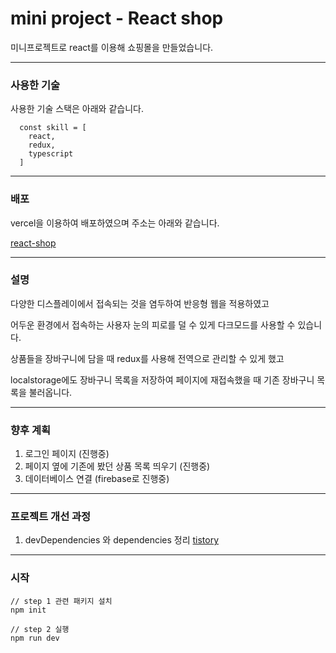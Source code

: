 # mini project - React shop

미니프로젝트로 react를 이용해 쇼핑몰을 만들었습니다.

---

### 사용한 기술

사용한 기술 스택은 아래와 같습니다.

```
  const skill = [
    react,
    redux,
    typescript
  ]
```

---

### 배포

vercel을 이용하여 배포하였으며 주소는 아래와 같습니다.

[react-shop](https://project-shopping-mall.vercel.app/)

---

### 설명

다양한 디스플레이에서 접속되는 것을 염두하여 반응형 웹을 적용하였고

어두운 환경에서 접속하는 사용자 눈의 피로를 덜 수 있게 다크모드를 사용할 수 있습니다.

상품들을 장바구니에 담을 때 redux를 사용해 전역으로 관리할 수 있게 했고

localstorage에도 장바구니 목록을 저장하여 페이지에 재접속했을 때 기존 장바구니 목록을 불러옵니다.

---

### 향후 계획

1. 로그인 페이지 (진행중)
2. 페이지 옆에 기존에 봤던 상품 목록 띄우기 (진행중)
3. 데이터베이스 연결 (firebase로 진행중)

---

### 프로젝트 개선 과정

1. devDependencies 와 dependencies 정리 [tistory](https://gaanuu.tistory.com/entry/dependencies-%EC%99%80-devDependencies-%EC%96%B4%EB%94%94%EC%97%90-%EC%84%A4%EC%B9%98%ED%95%B4%EC%95%BC-%ED%95%A0%EA%B9%8C)

---

### 시작

```
// step 1 관련 패키지 설치
npm init

// step 2 실행
npm run dev

```
